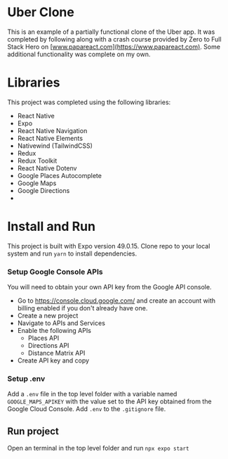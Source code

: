 # Uber Clone

This is an example of a partially functional clone of the Uber app. It was completed by following along with a crash course provided by Zero to Full Stack Hero on [www.papareact.com](https://www.papareact.com). Some additional functionality was complete on my own.

# Libraries

This project was completed using the following libraries:

- React Native
- Expo
- React Native Navigation
- React Native Elements
- Nativewind (TailwindCSS)
- Redux
- Redux Toolkit
- React Native Dotenv
- Google Places Autocomplete
- Google Maps
- Google Directions
-

# Install and Run

This project is built with Expo version 49.0.15. Clone repo to your local system and run `yarn` to install dependencies.

### Setup Google Console APIs

You will need to obtain your own API key from the Google API console.

- Go to https://console.cloud.google.com/ and create an account with
  billing enabled if you don't already have one.
- Create a new project
- Navigate to APIs and Services
- Enable the following APIs
  - Places API
  - Directions API
  - Distance Matrix API
- Create API key and copy

### Setup .env

Add a `.env` file in the top level folder with a variable named `GOOGLE_MAPS_APIKEY` with the value set to the API key obtained from the Google Cloud Console. Add `.env` to the `.gitignore` file.

## Run project

Open an terminal in the top level folder and run `npx expo start`
